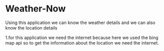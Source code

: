 # Weather-Now
Using this application we can know the weather details and we can also know the location details



1.for this application we need the internet because here we used the bing map api so to get the information about the location we need the internet.
